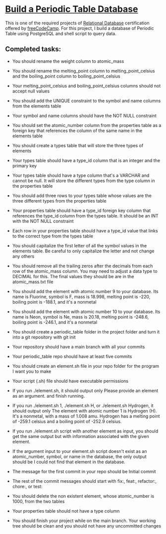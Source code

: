 # [Build a Periodic Table Database](https://www.freecodecamp.org/learn/relational-database/build-a-periodic-table-database-project/build-a-periodic-table-database)

This is one of the required projects of [Relational Database](https://www.freecodecamp.org/learn/relational-database) certification offered by [freeCodeCamp](https://www.freecodecamp.org). For this project, I build a database of Periodic Table using PostgreSQL and shell script to query data.

## Completed tasks:

- You should rename the weight column to atomic_mass

- You should rename the melting_point column to melting_point_celsius and the boiling_point column to boiling_point_celsius

- Your melting_point_celsius and boiling_point_celsius columns should not accept null values

- You should add the UNIQUE constraint to the symbol and name columns from the elements table

- Your symbol and name columns should have the NOT NULL constraint

- You should set the atomic_number column from the properties table as a foreign key that references the column of the same name in the elements table

- You should create a types table that will store the three types of elements

- Your types table should have a type_id column that is an integer and the primary key

- Your types table should have a type column that's a VARCHAR and cannot be null. It will store the different types from the type column in the properties table

- You should add three rows to your types table whose values are the three different types from the properties table

- Your properties table should have a type_id foreign key column that references the type_id column from the types table. It should be an INT with the NOT NULL constraint

- Each row in your properties table should have a type_id value that links to the correct type from the types table

- You should capitalize the first letter of all the symbol values in the elements table. Be careful to only capitalize the letter and not change any others

- You should remove all the trailing zeros after the decimals from each row of the atomic_mass column. You may need to adjust a data type to DECIMAL for this. The final values they should be are in the atomic_mass.txt file

- You should add the element with atomic number 9 to your database. Its name is Fluorine, symbol is F, mass is 18.998, melting point is -220, boiling point is -188.1, and it's a nonmetal

- You should add the element with atomic number 10 to your database. Its name is Neon, symbol is Ne, mass is 20.18, melting point is -248.6, boiling point is -246.1, and it's a nonmetal

- You should create a periodic_table folder in the project folder and turn it into a git repository with git init

- Your repository should have a main branch with all your commits

- Your periodic_table repo should have at least five commits

- You should create an element.sh file in your repo folder for the program I want you to make

- Your script (.sh) file should have executable permissions

- If you run ./element.sh, it should output only Please provide an element as an argument. and finish running.

- If you run ./element.sh 1, ./element.sh H, or ./element.sh Hydrogen, it should output only The element with atomic number 1 is Hydrogen (H). It's a nonmetal, with a mass of 1.008 amu. Hydrogen has a melting point of -259.1 celsius and a boiling point of -252.9 celsius.

- If you run ./element.sh script with another element as input, you should get the same output but with information associated with the given element.

- If the argument input to your element.sh script doesn't exist as an atomic_number, symbol, or name in the database, the only output should be I could not find that element in the database.

- The message for the first commit in your repo should be Initial commit

- The rest of the commit messages should start with fix:, feat:, refactor:, chore:, or test:

- You should delete the non existent element, whose atomic_number is 1000, from the two tables

- Your properties table should not have a type column

- You should finish your project while on the main branch. Your working tree should be clean and you should not have any uncommitted changes
